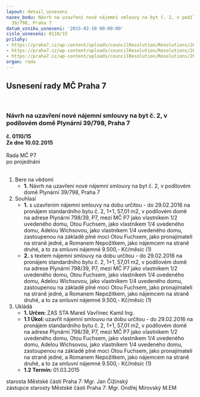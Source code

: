 ```yaml
---
layout: detail_usneseni
nazev_bodu: Návrh na uzavření nové nájemní smlouvy na byt č. 2, v podílovém domě Plynární
  39/798, Praha 7
datum_vzniku_usneseni: '2015-02-10 00:00:00'
cislo_usneseni: 0110/15
prilohy:
- https://praha7.cz/wp-content/uploads/councilResolution/Resolutions/26738/8-15-priloha_01_nepozitek39798.pdf
- https://praha7.cz/wp-content/uploads/councilResolution/Resolutions/26738/8-15-priloha_02_nepozitek39798.tif
- https://praha7.cz/wp-content/uploads/councilResolution/Resolutions/26738/8-15-priloha_03_nepozitek39798.tif
organ: rada
---
```

<div id="ucUsn_pList" class="usn">
	<span><h2>Usnesení rady MČ Praha 7 </h2>
<br></span><div class="standBody">
<span><h3>Návrh na uzavření nové nájemní smlouvy na byt č. 2, v podílovém domě Plynární 39/798, Praha 7</h3></span><div class="center">
		<strong>č. 0110/15</strong><br>
	</div>
<div class="center">
		<strong>Ze dne 10.02.2015</strong><br><br>
	</div>Rada MČ P7<br> po projednání<br><br><ol>
<li>Bere na vědomí<ul><li>
<strong>1.</strong> Návrh na uzavření nové nájemní smlouvy na byt č. 2, v podílovém domě Plynární 39/798, Praha 7</li></ul>
</li>
<li>Souhlasí<ul>
<li>
<strong>1.</strong> s uzavřením nájemní smlouvy na dobu určitou - do 29.02.2016 na pronájem standardního bytu č. 2, 1+1, 57,01 m2, v podílovém domě na adrese Plynární 798/39, P7, mezi MČ P7 jako vlastníkem 1/2 uvedeného domu, Otou Fuchsem, jako vlastníkem 1/4 uvedeného domu, Adelou Wichsovou, jako vlastníkem 1/4 uvedeného domu, zastoupenou na základě plné moci Otou Fuchsem, jako pronajímateli na straně jedné, a Romanem Nepožitkem, jako nájemcem na straně druhé, a to za smluvní nájemné 9.500,- Kč/měsíc (1) </li>
<li>
<strong>2.</strong> s textem nájemní smlouvy na dobu určitou  - do 29.02.2016 na pronájem standardního bytu č. 2, 1+1, 57,01 m2, v podílovém domě na adrese Plynární 798/39, P7, mezi MČ P7 jako vlastníkem 1/2 uvedeného domu, Otou Fuchsem, jako vlastníkem 1/4 uvedeného domu, Adelou Wichsovou, jako vlastníkem 1/4 uvedeného domu, zastoupenou na základě plné moci Otou Fuchsem, jako pronajímateli na straně jedné, a Romanem Nepožitkem, jako nájemcem na straně druhé, a to za smluvní nájemné 9.500,- Kč/měsíc (1) </li>
</ul>
</li>
<li>Ukládá<ul>
<li>
<strong>1. Určen: </strong>ZAS STA Mareš Vavřinec Kamil Ing.</li>
<li>
<strong>1.1 Úkol: </strong>uzavřít nájemní smlouvu na dobu určitou - do 29.02.2016 na pronájem standardního bytu č. 2, 1+1, 57,01 m2, v podílovém domě na adrese Plynární 798/39, P7, mezi MČ P7 jako vlastníkem 1/2 uvedeného domu, Otou Fuchsem, jako vlastníkem 1/4 uvedeného domu, Adelou Wichsovou, jako vlastníkem 1/4 uvedeného domu, zastoupenou na základě plné moci Otou Fuchsem, jako pronajímateli na straně jedné, a Romanem Nepožitkem, jako nájemcem na straně druhé, a to za smluvní nájemné 9.500,- Kč/měsíc (1) </li>
<li>
<strong>1.2 Termín: </strong>01.03.2015</li>
</ul>
</li>
</ol>starosta Městské části Praha 7: Mgr. Jan Čižinský<br>zástupce starosty Městské části Praha 7: Mgr. Ondřej Mirovský M.EM 
</div>
</div>